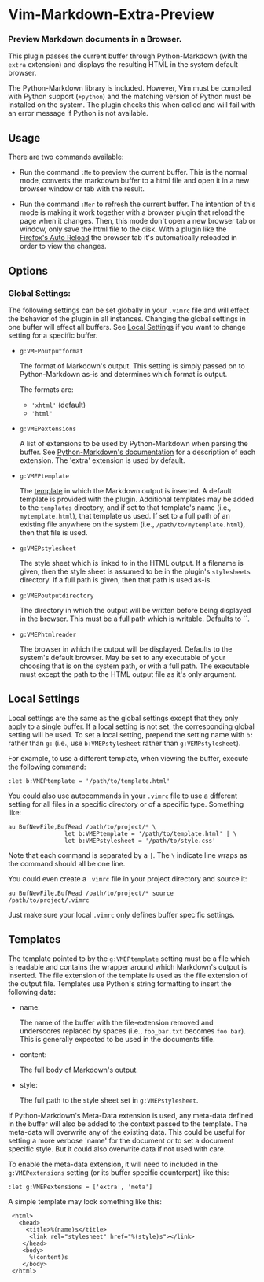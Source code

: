 # Vim-Markdown-Extra-Preview 
### Preview Markdown documents in a Browser.

This plugin passes the current buffer through Python-Markdown (with the 
`extra` extension) and displays the resulting HTML in the system default 
browser. 

The Python-Markdown library is included. However, Vim must be compiled with 
Python support (`+python`) and the matching version of Python must be 
installed on the system. The plugin checks this when called and will fail
with an error message if Python is not available.

## Usage

There are two commands available:

* Run the command `:Me` to preview the current buffer. This is the normal
  mode, converts the markdown buffer to a html file and open it in a new browser 
  window or tab with the result.

* Run the command `:Mer` to refresh the current buffer. The intention of this
  mode is making it work together with a browser plugin that reload the page
  when it changes. Then, this mode don't open a new browser tab or window, only
  save the html file to the disk. With a plugin like the 
  [Firefox's  Auto Reload][far] the browser tab it's automatically reloaded in
  order to view the changes.

  [far]: https://addons.mozilla.org/en-US/firefox/addon/auto-reload/
  

## Options

### Global Settings:                                        

The following settings can be set globally in your `.vimrc` file and will effect
the behavior of the plugin in all instances. Changing the global settings in 
one buffer will effect all buffers. See [Local Settings](#local_settings) if you 
want to change setting for a specific buffer.

* `g:VMEPoutputformat`

    The format of Markdown's output. This setting is simply passed on to 
Python-Markdown as-is and determines which format is output. 

    The formats are:

    -  `'xhtml'` (default)
    -  `'html'`


* `g:VMEPextensions`

    A list of extensions to be used by Python-Markdown when parsing the buffer. 
See [Python-Markdown's documentation][pmd] for a description of each extension. 
The 'extra' extension is used by default.

  [pmd]: http://packages.python.org/Markdown/
  

* `g:VMEPtemplate`

    The [template](#templates) in which the Markdown output is inserted. A 
default template is provided with the plugin. Additional templates may be added 
to the `templates` directory, and if set to that template's name (i.e., 
`mytemplate.html`), that template us used. If set to a full path of an 
existing file anywhere on the system (i.e., `/path/to/mytemplate.html`), 
then that file is used.

* `g:VMEPstylesheet`

    The style sheet which is linked to in the HTML output. If a filename is 
given, then the style sheet is assumed to be in the plugin's `stylesheets` 
directory. If a full path is given, then that path is used as-is.

* `g:VMEPoutputdirectory`

    The directory in which the output will be written before being displayed
in the browser. This must be a full path which is writable. Defaults to 
``.

* `g:VMEPhtmlreader`

    The browser in which the output will be displayed. Defaults to the system's
default browser. May be set to any executable of your choosing that is on 
the system path, or with a full path. The executable must except the path 
to the HTML output file as it's only argument.

## Local Settings                                          

Local settings are the same as the global settings except that they only apply
to a single buffer. If a local setting is not set, the corresponding global
setting will be used. To set a local setting, prepend the setting name with 
`b:` rather than `g:` (i.e., use `b:VMEPstylesheet` rather than 
`g:VEMPstylesheet`).

For example, to use a different template, when viewing the buffer, execute
the following command: 

    :let b:VMEPtemplate = '/path/to/template.html'

You could also use autocommands in your `.vimrc` file to use a different setting
for all files in a specific directory or of a specific type. Something like:

    au BufNewFile,BufRead /path/to/project/* \
                    let b:VMEPtemplate = '/path/to/template.html' | \
                    let b:VMEPstylesheet = '/path/to/style.css'

Note that each command is separated by a `|`. The `\` indicate line wraps as 
the command should all be one line. 

You could even create a `.vimrc` file in your project directory and source it:

    au BufNewFile,BufRead /path/to/project/* source /path/to/project/.vimrc

Just make sure your local `.vimrc` only defines buffer specific settings.

## Templates                                                  

The template pointed to by the `g:VMEPtemplate` setting must be a file which
is readable and contains the wrapper around which Markdown's output is inserted.
The file extension of the template is used as the file extension of the output
file. Templates use Python's string formatting to insert the following data:

* name:    

    The name of the buffer with the file-extension removed and underscores 
replaced by spaces (i.e., `foo_bar.txt` becomes `foo bar`). This is generally
expected to be used in the documents title.

* content: 
 
    The full body of Markdown's output.

* style:

    The full path to the style sheet set in `g:VMEPstylesheet`. 

If Python-Markdown's Meta-Data extension is used, any meta-data defined in the
buffer will also be added to the context passed to the template. The meta-data
will overwrite any of the existing data. This could be useful for setting a 
more verbose 'name' for the document or to set a document specific style. But 
it could also overwrite data if not used with care.

To enable the meta-data extension, it will need to included in the 
`g:VMEPextensions` setting (or its buffer specific counterpart) like this:

    :let g:VMEPextensions = ['extra', 'meta']

A simple template may look something like this:

     <html>
       <head>
         <title>%(name)s</title>
          <link rel="stylesheet" href="%(style)s"></link>
        </head>
        <body>
          %(content)s
        </body>
     </html>


